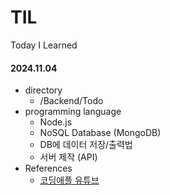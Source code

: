 # TIL
Today I Learned

#### 2024.11.04
- directory
  - /Backend/Todo
- programming language
  - Node.js
  - NoSQL Database (MongoDB)
  - DB에 데이터 저장/출력법
  - 서버 제작 (API)
- References
  - [코딩애플 유튜브](https://www.youtube.com/watch?v=-zOfTS1HQTc&list=PLfLgtT94nNq1qmsvIii_CAxFlD7tvB5NE)
